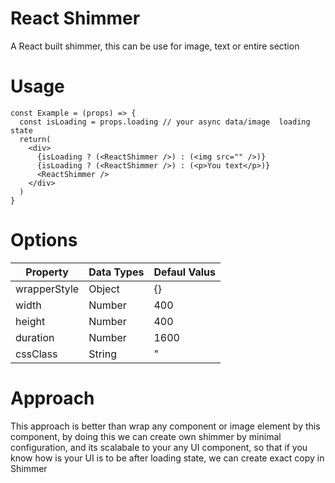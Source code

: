 # React Shimmer

A React built shimmer, this can be use for image, text or entire section

# Usage
```
const Example = (props) => {
  const isLoading = props.loading // your async data/image  loading state
  return(
    <div>
      {isLoading ? (<ReactShimmer />) : (<img src="" />)}
      {isLoading ? (<ReactShimmer />) : (<p>You text</p>)}
      <ReactShimmer />
    </div>
  )
}
```

# Options

| Property | Data Types | Defaul Valus
| ------ | ------ | ------
| wrapperStyle | Object | {}
| width | Number | 400
| height | Number | 400
| duration | Number | 1600
| cssClass | String | "


# Approach

This approach is better than wrap any component or image element by this component, by doing this we can create own shimmer by minimal configuration, and its scalabale to your any UI component, so that if you know how is your UI is to be after loading state, we can create exact copy in Shimmer

